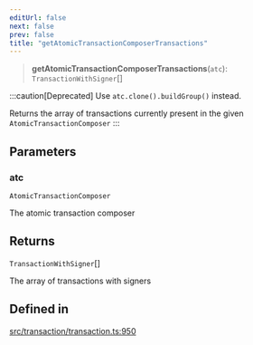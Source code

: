```yaml
---
editUrl: false
next: false
prev: false
title: "getAtomicTransactionComposerTransactions"
---
```


> **getAtomicTransactionComposerTransactions**(`atc`): `TransactionWithSigner`[]

:::caution[Deprecated]
Use `atc.clone().buildGroup()` instead.

Returns the array of transactions currently present in the given `AtomicTransactionComposer`
:::

## Parameters

### atc

`AtomicTransactionComposer`

The atomic transaction composer

## Returns

`TransactionWithSigner`[]

The array of transactions with signers

## Defined in

[src/transaction/transaction.ts:950](https://github.com/algorandfoundation/algokit-utils-ts/blob/e57e96ab17213653e656688e8d7251c0107554cf/src/transaction/transaction.ts#L950)
